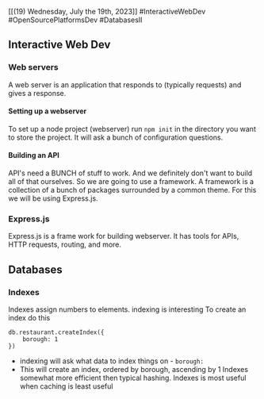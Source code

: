 [[(19) Wednesday, July the 19th, 2023]] #InteractiveWebDev #OpenSourcePlatformsDev #DatabasesII 
## Interactive Web Dev
### Web servers
A web server is an application that responds to (typically requests) and gives a response. 
#### Setting up a webserver
To set up a node project (webserver) run `npm init`  in the directory you want to store the project. It will ask a bunch of configuration questions. 
#### Building an API
API's need a BUNCH of stuff to work. And we definitely don't want to build all of that ourselves. So we are going to use a framework. A framework is a collection of a bunch of packages surrounded by a common theme. For this we will be using Express.js.
### Express.js
Express.js is a frame work for building webserver. It has tools for APIs, HTTP requests, routing, and more. 

## Databases
### Indexes
Indexes assign numbers to elements. indexing is interesting
To create an index do this
```JS
db.restaurant.createIndex({
	borough: 1
})
```
- indexing will ask what data to index things on - `borough:`
- This will create an index, ordered by borough, ascending by 1
Indexes somewhat more efficient then typical hashing.
Indexes is most useful when caching is least useful